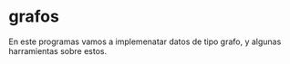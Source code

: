 # grafos

En este programas vamos a implemenatar datos de tipo grafo, y algunas harramientas sobre estos.